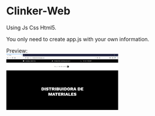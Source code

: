 # Clinker-Web

Using Js Css Html5.

You only need to create app.js with your own information.

Preview:
<br>
<img height="150" src="https://github.com/marcosicp/clinker-web/blob/master/public/views/images/clinker%20screenshot.PNG">
